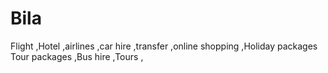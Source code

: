 # Bila
Flight ,Hotel ,airlines ,car hire ,transfer ,online shopping ,Holiday packages Tour packages ,Bus hire ,Tours ,
